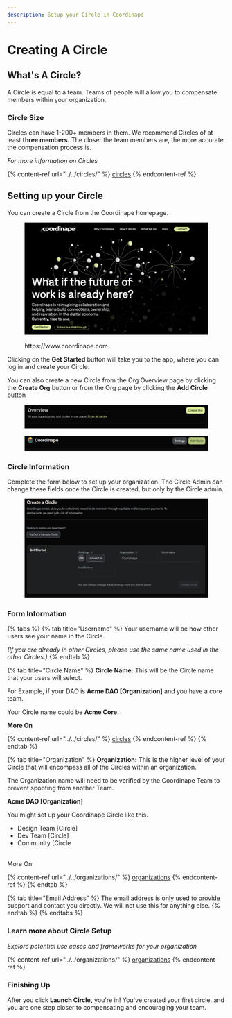 ```yaml
---
description: Setup your Circle in Coordinape
---
```


# Creating A Circle

## What's A Circle?

A Circle is equal to a team. Teams of people will allow you to compensate members within your organization.

### Circle Size

Circles can have 1-200+ members in them. We recommend Circles of at least **three members.** The closer the team members are, the more accurate the compensation process is.

_For more information on Circles_

{% content-ref url="../../circles/" %}
[circles](../../circles/)
{% endcontent-ref %}

## Setting up your Circle

You can create a Circle from the Coordinape homepage.

<figure><img src="../../../.gitbook/assets/Screenshot 2023-05-01 at 1.00.32 PM (1).png" alt=""><figcaption><p>https://www.coordinape.com</p></figcaption></figure>

Clicking on the **Get Started** button will take you to the app, where you can log in and create your Circle.

You can also create a new Circle from the Org Overview page by clicking the **Create Org** button or from the Org page by clicking the **Add Circle** button

<figure><img src="../../../.gitbook/assets/Screenshot 2023-05-01 at 3.05.44 PM.png" alt=""><figcaption></figcaption></figure>

<figure><img src="../../../.gitbook/assets/image (44).png" alt=""><figcaption></figcaption></figure>

### Circle Information

Complete the form below to set up your organization. The Circle Admin can change these fields once the Circle is created, but only by the Circle admin.

<figure><img src="../../../.gitbook/assets/image (52).png" alt=""><figcaption></figcaption></figure>

### Form Information

{% tabs %}
{% tab title="Username" %}
Your username will be how other users see your name in the Circle.&#x20;

_(If you are already in other Circles, please use the same name used in the other Circles.)_
{% endtab %}

{% tab title="Circle Name" %}
**Circle Name:** This will be the Circle name that your users will select.

For Example, if your DAO is **Acme DAO \[Organization]** and you have a core team.

Your Circle name could be **Acme Core.**

**More On**

{% content-ref url="../../circles/" %}
[circles](../../circles/)
{% endcontent-ref %}
{% endtab %}

{% tab title="Organization" %}
**Organization:** This is the higher level of your Circle that will encompass all of the Circles within an organization.

The Organization name will need to be verified by the Coordinape Team to prevent spoofing from another Team.

**Acme DAO \[Organization]**

You might set up your Coordinape Circle like this.

* Design Team \[Circle]
* Dev Team \[Circle]
* Community \[Circle

\
More On

{% content-ref url="../../organizations/" %}
[organizations](../../organizations/)
{% endcontent-ref %}
{% endtab %}

{% tab title="Email Address" %}
The email address is only used to provide support and contact you directly. We will not use this for anything else.
{% endtab %}
{% endtabs %}

### Learn more about Circle Setup

_Explore potential use cases and frameworks for your organization_

{% content-ref url="../../organizations/" %}
[organizations](../../organizations/)
{% endcontent-ref %}

### Finishing Up

After you click **Launch Circle,** you're in! You've created your first circle, and you are one step closer to compensating and encouraging your team.

